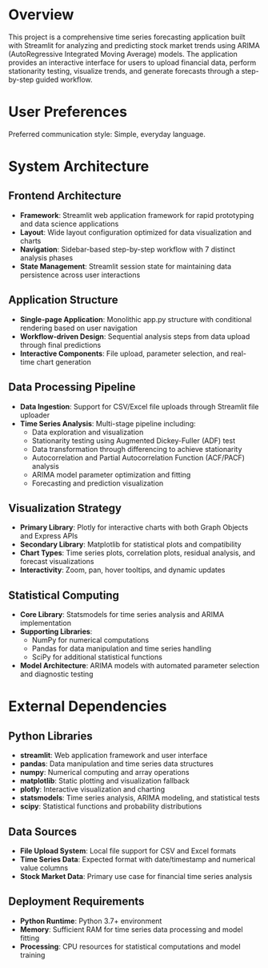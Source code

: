 # Overview

This project is a comprehensive time series forecasting application built with Streamlit for analyzing and predicting stock market trends using ARIMA (AutoRegressive Integrated Moving Average) models. The application provides an interactive interface for users to upload financial data, perform stationarity testing, visualize trends, and generate forecasts through a step-by-step guided workflow.

# User Preferences

Preferred communication style: Simple, everyday language.

# System Architecture

## Frontend Architecture
- **Framework**: Streamlit web application framework for rapid prototyping and data science applications
- **Layout**: Wide layout configuration optimized for data visualization and charts
- **Navigation**: Sidebar-based step-by-step workflow with 7 distinct analysis phases
- **State Management**: Streamlit session state for maintaining data persistence across user interactions

## Application Structure
- **Single-page Application**: Monolithic app.py structure with conditional rendering based on user navigation
- **Workflow-driven Design**: Sequential analysis steps from data upload through final predictions
- **Interactive Components**: File upload, parameter selection, and real-time chart generation

## Data Processing Pipeline
- **Data Ingestion**: Support for CSV/Excel file uploads through Streamlit file uploader
- **Time Series Analysis**: Multi-stage pipeline including:
  - Data exploration and visualization
  - Stationarity testing using Augmented Dickey-Fuller (ADF) test
  - Data transformation through differencing to achieve stationarity
  - Autocorrelation and Partial Autocorrelation Function (ACF/PACF) analysis
  - ARIMA model parameter optimization and fitting
  - Forecasting and prediction visualization

## Visualization Strategy
- **Primary Library**: Plotly for interactive charts with both Graph Objects and Express APIs
- **Secondary Library**: Matplotlib for statistical plots and compatibility
- **Chart Types**: Time series plots, correlation plots, residual analysis, and forecast visualizations
- **Interactivity**: Zoom, pan, hover tooltips, and dynamic updates

## Statistical Computing
- **Core Library**: Statsmodels for time series analysis and ARIMA implementation
- **Supporting Libraries**: 
  - NumPy for numerical computations
  - Pandas for data manipulation and time series handling
  - SciPy for additional statistical functions
- **Model Architecture**: ARIMA models with automated parameter selection and diagnostic testing

# External Dependencies

## Python Libraries
- **streamlit**: Web application framework and user interface
- **pandas**: Data manipulation and time series data structures
- **numpy**: Numerical computing and array operations
- **matplotlib**: Static plotting and visualization fallback
- **plotly**: Interactive visualization and charting
- **statsmodels**: Time series analysis, ARIMA modeling, and statistical tests
- **scipy**: Statistical functions and probability distributions

## Data Sources
- **File Upload System**: Local file support for CSV and Excel formats
- **Time Series Data**: Expected format with date/timestamp and numerical value columns
- **Stock Market Data**: Primary use case for financial time series analysis

## Deployment Requirements
- **Python Runtime**: Python 3.7+ environment
- **Memory**: Sufficient RAM for time series data processing and model fitting
- **Processing**: CPU resources for statistical computations and model training
